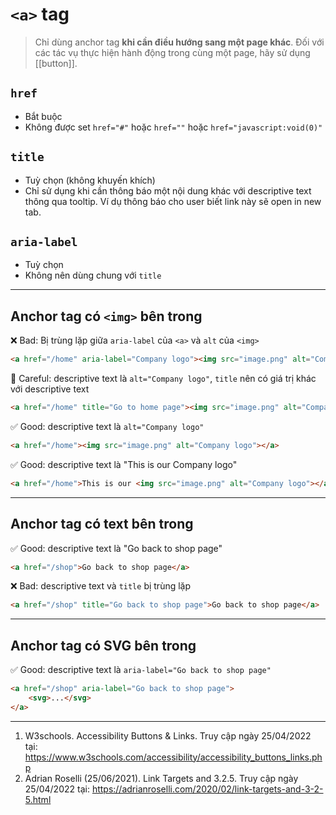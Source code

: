 # `<a>` tag

> Chỉ dùng anchor tag **khi cần điều hướng sang một page khác**. Đối với các tác vụ thực hiện hành động trong cùng một page, hãy sử dụng [[button]].

## `href`

- Bắt buộc
- Không được set `href="#"` hoặc `href=""` hoặc `href="javascript:void(0)"`

## `title`

- Tuỳ chọn (không khuyến khích)
- Chỉ sử dụng khi cần thông báo một nội dung khác với descriptive text thông qua tooltip. Ví dụ thông báo cho user biết
  link này sẽ open in new tab.

## `aria-label`

- Tuỳ chọn
- Không nên dùng chung với `title`

---

## Anchor tag có `<img>` bên trong

❌ Bad: Bị trùng lặp giữa `aria-label` của `<a>` và `alt` của `<img>`

```html
<a href="/home" aria-label="Company logo"><img src="image.png" alt="Company logo"></a>
```

👀 Careful: descriptive text là `alt="Company logo"`, `title` nên có giá trị khác với descriptive text

```html
<a href="/home" title="Go to home page"><img src="image.png" alt="Company logo"></a>
```

✅ Good: descriptive text là `alt="Company logo"`

```html
<a href="/home"><img src="image.png" alt="Company logo"></a>
```

✅ Good: descriptive text là "This is our Company logo"

```html
<a href="/home">This is our <img src="image.png" alt="Company logo"></a>
```

---

## Anchor tag có text bên trong

✅ Good: descriptive text là "Go back to shop page"

```html
<a href="/shop">Go back to shop page</a>
```

❌ Bad: descriptive text và `title` bị trùng lặp

```html
<a href="/shop" title="Go back to shop page">Go back to shop page</a>
```

---

## Anchor tag có SVG bên trong

✅ Good: descriptive text là `aria-label="Go back to shop page"`

```html
<a href="/shop" aria-label="Go back to shop page">
    <svg>...</svg>
</a>
```

---

1. W3schools. Accessibility Buttons & Links. Truy cập ngày 25/04/2022
   tại: https://www.w3schools.com/accessibility/accessibility_buttons_links.php
2. Adrian Roselli (25/06/2021). Link Targets and 3.2.5. Truy cập ngày 25/04/2022
   tại: https://adrianroselli.com/2020/02/link-targets-and-3-2-5.html